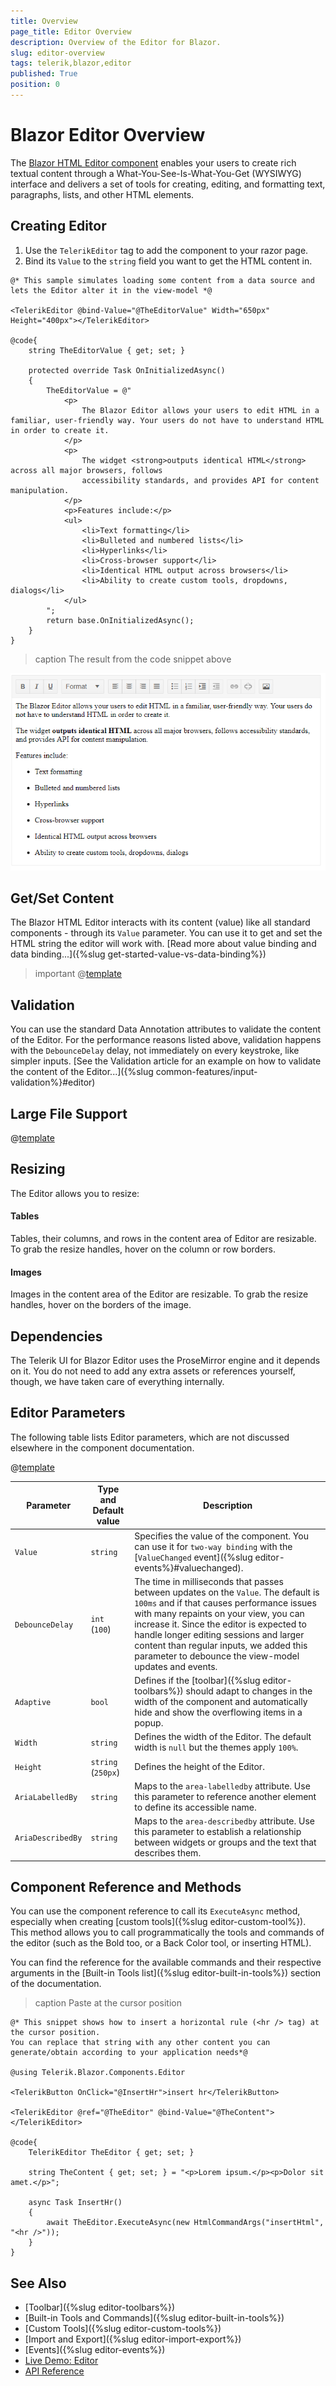 ```yaml
---
title: Overview
page_title: Editor Overview
description: Overview of the Editor for Blazor.
slug: editor-overview
tags: telerik,blazor,editor
published: True
position: 0
---
```


# Blazor Editor Overview

The <a href = "https://www.telerik.com/blazor-ui/editor" target="_blank">Blazor HTML Editor component</a> enables your users to create rich textual content through a What-You-See-Is-What-You-Get (WYSIWYG) interface and delivers a set of tools for creating, editing, and formatting text, paragraphs, lists, and other HTML elements.

## Creating Editor

1. Use the `TelerikEditor` tag to add the component to your razor page.
1. Bind its `Value` to the `string` field you want to get the HTML content in.

````CSHTML
@* This sample simulates loading some content from a data source and lets the Editor alter it in the view-model *@

<TelerikEditor @bind-Value="@TheEditorValue" Width="650px" Height="400px"></TelerikEditor>

@code{
    string TheEditorValue { get; set; }

    protected override Task OnInitializedAsync()
    {
        TheEditorValue = @"
            <p>
                The Blazor Editor allows your users to edit HTML in a familiar, user-friendly way. Your users do not have to understand HTML in order to create it.
            </p>
            <p>
                The widget <strong>outputs identical HTML</strong> across all major browsers, follows
                accessibility standards, and provides API for content manipulation.
            </p>
            <p>Features include:</p>
            <ul>
                <li>Text formatting</li>
                <li>Bulleted and numbered lists</li>
                <li>Hyperlinks</li>
                <li>Cross-browser support</li>
                <li>Identical HTML output across browsers</li>
                <li>Ability to create custom tools, dropdowns, dialogs</li>
            </ul>
        ";
        return base.OnInitializedAsync();
    }
}
````

>caption The result from the code snippet above

![Editor first look](images/editor-overview.png)

## Get/Set Content

The Blazor HTML Editor interacts with its content (value) like all standard components - through its `Value` parameter. You can use it to get and set the HTML string the editor will work with. [Read more about value binding and data binding...]({%slug get-started-value-vs-data-binding%})

>important @[template](/_contentTemplates/editor/general.md#app-must-sanitize-content)

## Validation

You can use the standard Data Annotation attributes to validate the content of the Editor. For the performance reasons listed above, validation happens with the `DebounceDelay` delay, not immediately on every keystroke, like simpler inputs. [See the Validation article for an example on how to validate the content of the Editor...]({%slug common-features/input-validation%}#editor)

## Large File Support 

@[template](/_contentTemplates/editor/general.md#content-size-signalr)

## Resizing

The Editor allows you to resize:

#### Tables

Tables, their columns, and rows in the content area of Editor are resizable. To grab the resize handles, hover on the column or row borders. 

#### Images

Images in the content area of the Editor are resizable. To grab the resize handles, hover on the borders of the image.

## Dependencies

The Telerik UI for Blazor Editor uses the ProseMirror engine and it depends on it. You do not need to add any extra assets or references yourself, though, we have taken care of everything internally.

## Editor Parameters

The following table lists Editor parameters, which are not discussed elsewhere in the component documentation. 

@[template](/_contentTemplates/common/parameters-table-styles.md#table-layout)

| Parameter | Type and Default value | Description |
|-----------|------------------------|-------------|
| `Value`  | `string` | Specifies the value of the component. You can use it for `two-way binding` with the [`ValueChanged` event]({%slug editor-events%}#valuechanged). |
| `DebounceDelay`  | `int` <br /> (`100`) | The time in milliseconds that passes between updates on the `Value`. The default is `100ms` and if that causes performance issues with many repaints on your view, you can increase it. Since the editor is expected to handle longer editing sessions and larger content than regular inputs, we added this parameter to debounce the view-model updates and events. |
| `Adaptive`  | `bool` | Defines if the [toolbar]({%slug editor-toolbars%}) should adapt to changes in the width of the component and automatically hide and show the overflowing items in a popup. |
| `Width`  | `string` | Defines the width of the Editor. The default width is `null` but the themes apply `100%`. |
| `Height`  | `string` <br /> (`250px`) | Defines the height of the Editor. |
| `AriaLabelledBy`  | `string` | Maps to the `area-labelledby` attribute. Use this parameter to reference another element to define its accessible name. |
| `AriaDescribedBy`  | `string` | Maps to the `area-describedby` attribute. Use this parameter to establish a relationship between widgets or groups and the text that describes them. |

## Component Reference and Methods

You can use the component reference to call its `ExecuteAsync` method, especially when creating [custom tools]({%slug editor-custom-tool%}). This method allows you to call programmatically the tools and commands of the editor (such as the Bold too, or a Back Color tool, or inserting HTML).

You can find the reference for the available commands and their respective arguments in the [Built-in Tools list]({%slug editor-built-in-tools%}) section of the documentation.

>caption Paste at the cursor position

````CSHTML
@* This snippet shows how to insert a horizontal rule (<hr /> tag) at the cursor position.
You can replace that string with any other content you can generate/obtain according to your application needs*@

@using Telerik.Blazor.Components.Editor

<TelerikButton OnClick="@InsertHr">insert hr</TelerikButton>

<TelerikEditor @ref="@TheEditor" @bind-Value="@TheContent"></TelerikEditor>

@code{
    TelerikEditor TheEditor { get; set; }

    string TheContent { get; set; } = "<p>Lorem ipsum.</p><p>Dolor sit amet.</p>";

    async Task InsertHr()
    {
        await TheEditor.ExecuteAsync(new HtmlCommandArgs("insertHtml", "<hr />"));
    }
}
````
<!--

## Features

consider - maybe link toolbars, import/export, custom commands, events, validation. There isn't much left so this may drop out.
-->

## See Also

  * [Toolbar]({%slug editor-toolbars%})
  * [Built-in Tools and Commands]({%slug editor-built-in-tools%})
  * [Custom Tools]({%slug editor-custom-tools%})
  * [Import and Export]({%slug editor-import-export%})
  * [Events]({%slug editor-events%})
  * [Live Demo: Editor](https://demos.telerik.com/blazor-ui/editor/overview)
  * [API Reference](https://docs.telerik.com/blazor-ui/api/Telerik.Blazor.Components.TelerikEditor)
   
